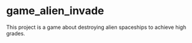 # game_alien_invade
This project is a game about destroying alien spaceships to achieve high grades.
